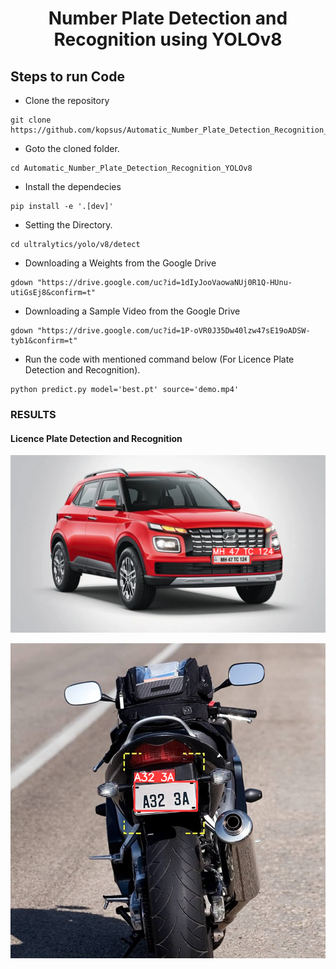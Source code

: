 <H1 align="center">Number Plate Detection and Recognition using YOLOv8</H1>

## Steps to run Code

- Clone the repository

```
git clone https://github.com/kopsus/Automatic_Number_Plate_Detection_Recognition_YOLOv8
```

- Goto the cloned folder.

```
cd Automatic_Number_Plate_Detection_Recognition_YOLOv8
```

- Install the dependecies

```
pip install -e '.[dev]'

```

- Setting the Directory.

```
cd ultralytics/yolo/v8/detect
```

- Downloading a Weights from the Google Drive

```
gdown "https://drive.google.com/uc?id=1dIyJooVaowaNUj0R1Q-HUnu-utiGsEj8&confirm=t"
```

- Downloading a Sample Video from the Google Drive

```
gdown "https://drive.google.com/uc?id=1P-oVR0J35Dw40lzw47sE19oADSW-tyb1&confirm=t"

```

- Run the code with mentioned command below (For Licence Plate Detection and Recognition).

```
python predict.py model='best.pt' source='demo.mp4'
```

### RESULTS

#### Licence Plate Detection and Recognition

![](./ultralytics/example.png)

![](./ultralytics/example2.png)
